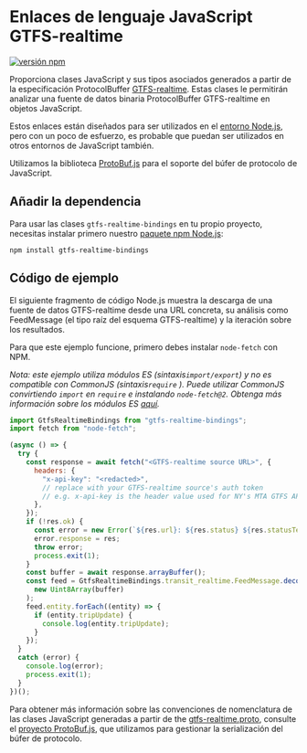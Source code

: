 # Enlaces de lenguaje JavaScript GTFS-realtime

[![versión npm](https://badge.fury.io/js/gtfs-realtime-bindings.svg)](http://badge.fury.io/js/gtfs-realtime-bindings)

Proporciona clases JavaScript y sus tipos asociados generados a partir de la especificación ProtocolBuffer [GTFS-realtime](https://github.com/google/transit/tree/master/gtfs-realtime). Estas clases le permitirán analizar una fuente de datos binaria ProtocolBuffer GTFS-realtime en objetos JavaScript.

Estos enlaces están diseñados para ser utilizados en el [entorno Node.js](http://nodejs.org/), pero con un poco de esfuerzo, es probable que puedan ser utilizados en otros entornos de JavaScript también.

Utilizamos la biblioteca [ProtoBuf.js](https://github.com/dcodeIO/ProtoBuf.js) para el soporte del búfer de protocolo de JavaScript.

## Añadir la dependencia

Para usar las clases `gtfs-realtime-bindings` en tu propio proyecto, necesitas instalar primero nuestro [paquete npm Node.js](https://www.npmjs.com/package/gtfs-realtime-bindings):

    npm install gtfs-realtime-bindings

## Código de ejemplo

El siguiente fragmento de código Node.js muestra la descarga de una fuente de datos GTFS-realtime desde una URL concreta, su análisis como FeedMessage (el tipo raíz del esquema GTFS-realtime) y la iteración sobre los resultados.

Para que este ejemplo funcione, primero debes instalar `node-fetch` con NPM.

_Nota: este ejemplo utiliza módulos ES (sintaxis`import/export`) y no es compatible con CommonJS (sintaxis`require` ). Puede utilizar CommonJS convirtiendo `import` en `require` e instalando `node-fetch@2`. Obtenga más información sobre los módulos ES [aquí](https://nodejs.org/api/esm.html)._

```javascript
import GtfsRealtimeBindings from "gtfs-realtime-bindings";
import fetch from "node-fetch";

(async () => {
  try {
    const response = await fetch("<GTFS-realtime source URL>", {
      headers: {
        "x-api-key": "<redacted>",
        // replace with your GTFS-realtime source's auth token
        // e.g. x-api-key is the header value used for NY's MTA GTFS APIs
      },
    });
    if (!res.ok) {
      const error = new Error(`${res.url}: ${res.status} ${res.statusText}`);
      error.response = res;
      throw error;
      process.exit(1);
    }
    const buffer = await response.arrayBuffer();
    const feed = GtfsRealtimeBindings.transit_realtime.FeedMessage.decode(
      new Uint8Array(buffer)
    );
    feed.entity.forEach((entity) => {
      if (entity.tripUpdate) {
        console.log(entity.tripUpdate);
      }
    });
  }
  catch (error) {
    console.log(error);
    process.exit(1);
  }
})();
```

Para obtener más información sobre las convenciones de nomenclatura de las clases JavaScript generadas a partir de the [gtfs-realtime.proto](https://github.com/google/transit/blob/master/gtfs-realtime/proto/gtfs-realtime.proto), consulte el [proyecto ProtoBuf.js](https://github.com/dcodeIO/ProtoBuf.js/wiki), que utilizamos para gestionar la serialización del búfer de protocolo.
